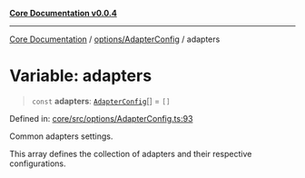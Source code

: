 [**Core Documentation v0.0.4**](../../../README.md)

***

[Core Documentation](../../../modules.md) / [options/AdapterConfig](../README.md) / adapters

# Variable: adapters

> `const` **adapters**: [`AdapterConfig`](../interfaces/AdapterConfig.md)[] = `[]`

Defined in: [core/src/options/AdapterConfig.ts:93](https://github.com/stonemjs/core/blob/2adc2da4c7e3b5a9f593c198ba7e8ad639651777/src/options/AdapterConfig.ts#L93)

Common adapters settings.

This array defines the collection of adapters and their respective configurations.
